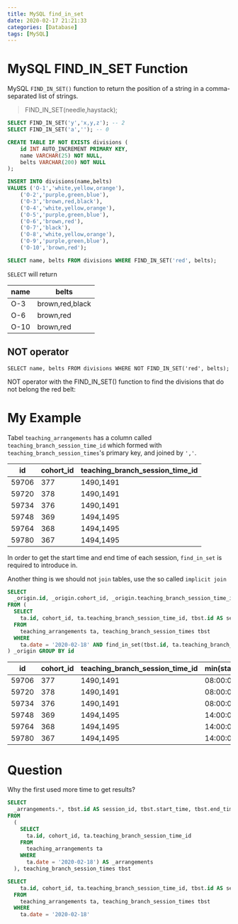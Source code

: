 ```yaml
---
title: MySQL find_in_set
date: 2020-02-17 21:21:33
categories: [Database]
tags: [MySQL]
---
```

# MySQL FIND_IN_SET Function

MySQL `FIND_IN_SET()` function to return the position of a string in a comma-separated list of strings.

> FIND_IN_SET(needle,haystack);

``` sql
SELECT FIND_IN_SET('y','x,y,z'); -- 2
SELECT FIND_IN_SET('a',''); -- 0
```
<!--more-->


``` sql
CREATE TABLE IF NOT EXISTS divisions (
    id INT AUTO_INCREMENT PRIMARY KEY,
    name VARCHAR(25) NOT NULL,
    belts VARCHAR(200) NOT NULL
);

INSERT INTO divisions(name,belts)
VALUES ('O-1','white,yellow,orange'),
    ('O-2','purple,green,blue'),
    ('O-3','brown,red,black'),
    ('O-4','white,yellow,orange'),
    ('O-5','purple,green,blue'),
    ('O-6','brown,red'),
    ('O-7','black'),
    ('O-8','white,yellow,orange'),
    ('O-9','purple,green,blue'),
    ('O-10','brown,red');

SELECT name, belts FROM divisions WHERE FIND_IN_SET('red', belts);
```

`SELECT` will return

name|belts
---|---
O-3|brown,red,black
O-6|brown,red
O-10|brown,red

## NOT operator
`SELECT name, belts FROM divisions WHERE NOT FIND_IN_SET('red', belts);`

NOT operator with the FIND_IN_SET() function to find the divisions that do not belong the red belt:


# My Example

Tabel `teaching_arrangements` has a column called `teaching_branch_session_time_id`
which formed with `teaching_branch_session_times`'s primary key, and joined by `','`.

id | cohort_id | teaching_branch_session_time_id
---|---|---
59706|377|1490,1491
59720|378|1490,1491
59734|376|1490,1491
59748|369|1494,1495
59764|368|1494,1495
59780|367|1494,1495

In order to get the start time and end time of each session, `find_in_set` is required to introduce in.

Another thing is we should not `join` tables, use the so called `implicit join`


``` sql
SELECT 
  _origin.id, _origin.cohort_id, _origin.teaching_branch_session_time_id, min(start_time), max(end_time) 
FROM ( 
  SELECT 
    ta.id, cohort_id, ta.teaching_branch_session_time_id, tbst.id AS session_id, tbst.start_time, tbst.end_time 
  FROM 
    teaching_arrangements ta, teaching_branch_session_times tbst 
  WHERE 
    ta.date = '2020-02-18' AND find_in_set(tbst.id, ta.teaching_branch_session_time_id) 
) _origin GROUP BY id
```

id|cohort_id|teaching_branch_session_time_id|min(start_time)|max(end_time)
---|---|---|---|---
59706|377|1490,1491|08:00:00|09:45:00
59720|378|1490,1491|08:00:00|09:45:00
59734|376|1490,1491|08:00:00|09:45:00
59748|369|1494,1495|14:00:00|15:45:00
59764|368|1494,1495|14:00:00|15:45:00
59780|367|1494,1495|14:00:00|15:45:00

# Question

Why the first used more time to get results?

``` sql
SELECT 
  _arrangements.*, tbst.id AS session_id, tbst.start_time, tbst.end_time 
FROM 
  (
    SELECT 
      ta.id, cohort_id, ta.teaching_branch_session_time_id 
    FROM 
      teaching_arrangements ta 
    WHERE 
      ta.date = '2020-02-18') AS _arrangements
  ), teaching_branch_session_times tbst
```

``` sql
SELECT 
    ta.id, cohort_id, ta.teaching_branch_session_time_id, tbst.id AS session_id, tbst.start_time, tbst.end_time 
  FROM 
    teaching_arrangements ta, teaching_branch_session_times tbst 
  WHERE 
    ta.date = '2020-02-18'
```
